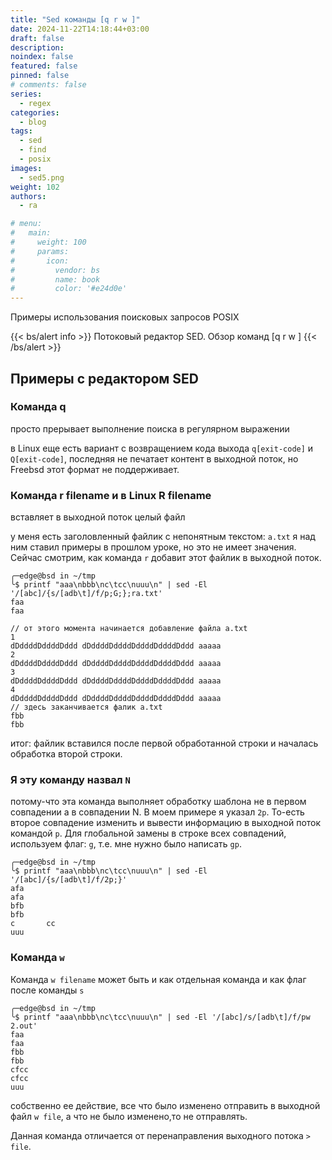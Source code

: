 ```yaml
---
title: "Sed команды [q r w ]"
date: 2024-11-22T14:18:44+03:00
draft: false
description: 
noindex: false
featured: false
pinned: false
# comments: false
series:
  - regex
categories:
  - blog
tags:
  - sed
  - find
  - posix
images:
  - sed5.png
weight: 102
authors:
  - ra

# menu:
#   main:
#     weight: 100
#     params:
#       icon:
#         vendor: bs
#         name: book
#         color: '#e24d0e'
---
```

Примеры использования поисковых запросов POSIX

<!--more-->
{{< bs/alert info >}}
	Потоковый редактор SED. Обзор команд [q r w ]
{{< /bs/alert >}}

## Примеры с редактором SED


### Команда q

просто прерывает выполнение поиска в регулярном выражении

в Linux еще есть вариант с возвращением кода выхода `q[exit-code]` и `Q[exit-code]`, последняя не печатает контент в выходной поток, но Freebsd этот формат не поддерживает.

### Команда r filename и в Linux R filename

вставляет в выходной поток целый файл

у меня есть заголовленный файлик с непонятным текстом: `a.txt` я над ним ставил примеры в прошлом уроке, но это не имеет значения. Сейчас смотрим, как команда `r` добавит этот файлик в выходной поток.
```shell
╭─edge@bsd in ~/tmp 
╰$ printf "aaa\nbbb\nc\tcc\nuuu\n" | sed -El '/[abc]/{s/[adb\t]/f/p;G;};ra.txt' 
faa
faa

// от этого момента начинается добавление файла a.txt
1
dDddddDddddDddd dDddddDddddDddddDddddDddd aaaaa
2
dDddddDddddDddd dDddddDddddDddddDddddDddd aaaaa
3
dDddddDddddDddd dDddddDddddDddddDddddDddd aaaaa
4
dDddddDddddDddd dDddddDddddDddddDddddDddd aaaaa
// здесь заканчивается фалик a.txt
fbb
fbb
```

итог: файлик вставился после первой обработанной строки и началась обработка второй строки.

### Я эту команду назвал `N`

потому-что эта команда выполняет обработку шаблона не в первом совпадении а в совпадении N. В моем примере я указал `2p`. То-есть второе совпадение изменить и вывести информацию в выходной поток командой `p`. Для глобальной замены в строке всех совпадений, используем флаг: `g`, т.е. мне нужно было написать `gp`.

```shell
╭─edge@bsd in ~/tmp 
╰$ printf "aaa\nbbb\nc\tcc\nuuu\n" | sed -El '/[abc]/{s/[adb\t]/f/2p;}'      
afa
afa
bfb
bfb
c       cc
uuu
```
### Команда `w`

Команда `w filename` может быть и как отдельная команда и как флаг после команды `s`

```shell
╭─edge@bsd in ~/tmp 
╰$ printf "aaa\nbbb\nc\tcc\nuuu\n" | sed -El '/[abc]/s/[adb\t]/f/pw 2.out'
faa
faa
fbb
fbb
cfcc
cfcc
uuu
```

собственно ее действие, все что было изменено отправить в выходной файл `w file`, а что не было изменено,то не отправлять.

Данная команда отличается от перенаправления выходного потока `> file`.
